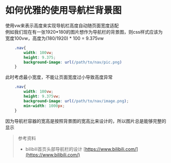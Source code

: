 # 如何优雅的使用导航栏背景图

使用vw来表示高度来实现导航栏高度自动随页面宽度适配  
例如我们现在有一张1920*180的图片想作为导航栏的背景图，则css样式应该为宽度100vw，高度为(180/1920) * 100 = 9.375vw

```css
    .nav{
        width: 100vw;
        height: 9.375;
        background-image: url(/path/to/nav/pic.png)
    }
```

此时考虑最小宽度，不能让页面宽度过小导致高度异常

```css
    .nav{
        width: 100vw;
        height: 9.375vw;
        background-image: url(/path/to/nav/image.png);
        min-width: 1000px;
    }
```

因为导航栏容器的宽高是按照背景图的宽高比来设计的，所以图片总是能够完整的显示

> 参考资料
>
> - bilibili首页头部导航栏的设计 [https://www.bilibili.com/](https://www.bilibili.com/)

